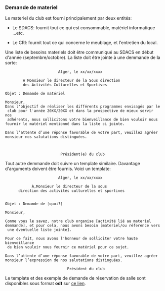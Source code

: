 ### Demande de materiel

Le materiel du club est fourni principalement par deux entités:

- Le SDACS: fournit tout ce qui est consommable, matériel informatique ...etc.

- Le CRI: fournit tout ce qui concerne le meublage, et l'entretien du local.


Une liste de besoins materiels doit être communiqué au SDACS en début d'année (septembre/octobre). La liste doit être jointe à une demmande de la sorte:


```
						Alger, le xx/xx/xxxx

		A Monsieur le directeur de la Sous direction 
		des Activités Culturelles et Sportives 

Objet : Demande de matériel

Monsieur,
Dans l'objectif de réaliser les différents programmes envisagés par le
 club pour l'année 20XX/20XX et dans la prospective de mieux servir nos
 adhérents, nous sollicitons votre bienveillance de bien vouloir nous 
fournir le matériel mentionné dans la liste ci jointe.
	
Dans l’attente d’une réponse favorable de votre part, veuillez agréer 
monsieur nos salutations distinguées.

			

						 Président(e) du club
```


Tout autre demmande doit suivre un template similaire. Davantage d'arguments doivent être fournis. Voici un template:


```
						Alger, le xx/xx/xxxx

			À,Monsieur le directeur de la sous 
 	  direction des activités culturelles et sportives


Objet : Demande de [quoi?]

Monsieur,

Comme vous le savez, notre club organise [activité lié au materiel 
demmandé], et pour cela, nous avons besoin [materiel/ou réference vers
 une éventuelle liste jointe].

Pour ce fait, nous avons l'honneur de solliciter votre haute bienveillance
 de bien vouloir nous fournir ce matériel pour ce sujet.

Dans l’attente d’une réponse favorable de votre part, veuillez agréer 
monsieur l’expression de nos salutations distinguées.

							Président du club
```

Le template et des exemple de demande de réservation de salle sont disponibles sous format **odt** sur [ce lien](https://raw.githubusercontent.com/SamyMe/om2Browning/master/odt/materiel.odt).

